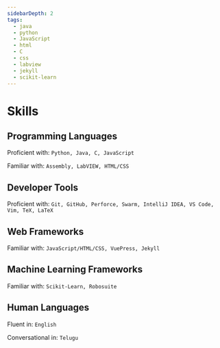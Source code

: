 ```yaml
---
sidebarDepth: 2
tags: 
  - java
  - python
  - JavaScript
  - html
  - C
  - css
  - labview
  - jekyll
  - scikit-learn
---
```

# Skills

## Programming Languages
Proficient with: `Python, Java, C, JavaScript`

Familiar with: `Assembly, LabVIEW, HTML/CSS`

## Developer Tools
Proficient with: `Git, GitHub, Perforce, Swarm, IntelliJ IDEA, VS Code, Vim, TeX, LaTeX`

## Web Frameworks
Familiar with: `JavaScript/HTML/CSS, VuePress, Jekyll`

## Machine Learning Frameworks
Familiar with: `Scikit-Learn, Robosuite`

## Human Languages
Fluent in: `English`

Conversational in: `Telugu`